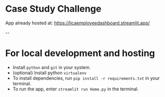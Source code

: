 # Case Study Challenge

App already hosted at: https://licaemployeedashboard.streamlit.app/

--

# For local development and hosting

- Install `python` and `git` in your system.
- (optional) Install python `virtualenv`
- To install dependencies, run `pip install -r requirements.txt` in your terminal.
- To run the app, enter `streamlit run Home.py` in the terminal.
